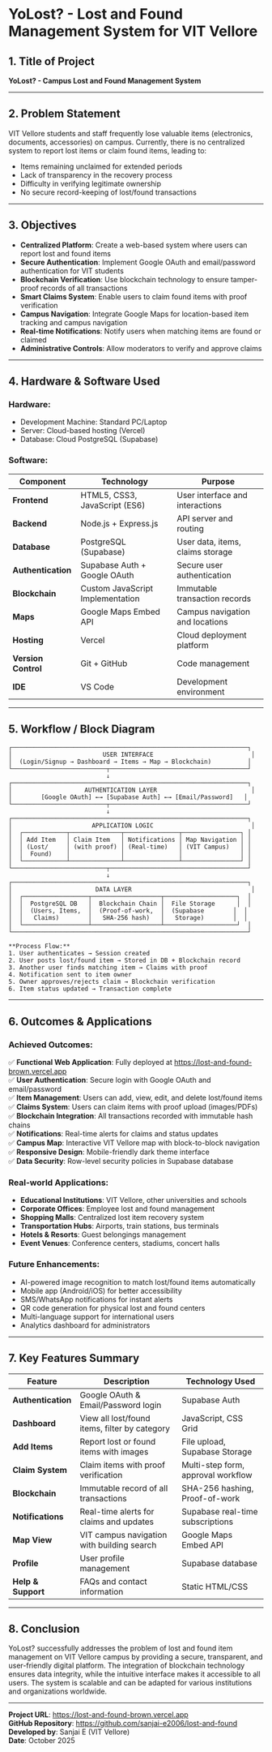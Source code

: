 # YoLost? - Lost and Found Management System for VIT Vellore

## 1. Title of Project
**YoLost? - Campus Lost and Found Management System**

---

## 2. Problem Statement
VIT Vellore students and staff frequently lose valuable items (electronics, documents, accessories) on campus. Currently, there is no centralized system to report lost items or claim found items, leading to:
- Items remaining unclaimed for extended periods
- Lack of transparency in the recovery process
- Difficulty in verifying legitimate ownership
- No secure record-keeping of lost/found transactions

---

## 3. Objectives
- **Centralized Platform**: Create a web-based system where users can report lost and found items
- **Secure Authentication**: Implement Google OAuth and email/password authentication for VIT students
- **Blockchain Verification**: Use blockchain technology to ensure tamper-proof records of all transactions
- **Smart Claims System**: Enable users to claim found items with proof verification
- **Campus Navigation**: Integrate Google Maps for location-based item tracking and campus navigation
- **Real-time Notifications**: Notify users when matching items are found or claimed
- **Administrative Controls**: Allow moderators to verify and approve claims

---

## 4. Hardware & Software Used

### **Hardware:**
- Development Machine: Standard PC/Laptop
- Server: Cloud-based hosting (Vercel)
- Database: Cloud PostgreSQL (Supabase)

### **Software:**
| Component | Technology | Purpose |
|-----------|-----------|---------|
| **Frontend** | HTML5, CSS3, JavaScript (ES6) | User interface and interactions |
| **Backend** | Node.js + Express.js | API server and routing |
| **Database** | PostgreSQL (Supabase) | User data, items, claims storage |
| **Authentication** | Supabase Auth + Google OAuth | Secure user authentication |
| **Blockchain** | Custom JavaScript Implementation | Immutable transaction records |
| **Maps** | Google Maps Embed API | Campus navigation and locations |
| **Hosting** | Vercel | Cloud deployment platform |
| **Version Control** | Git + GitHub | Code management |
| **IDE** | VS Code | Development environment |

---

## 5. Workflow / Block Diagram

```
┌─────────────────────────────────────────────────────────────────┐
│                         USER INTERFACE                           │
│  (Login/Signup → Dashboard → Items → Map → Blockchain)          │
└──────────────────────────┬──────────────────────────────────────┘
                           ↓
┌─────────────────────────────────────────────────────────────────┐
│                    AUTHENTICATION LAYER                          │
│        [Google OAuth] ←→ [Supabase Auth] ←→ [Email/Password]   │
└──────────────────────────┬──────────────────────────────────────┘
                           ↓
┌─────────────────────────────────────────────────────────────────┐
│                      APPLICATION LOGIC                           │
│  ┌────────────┬──────────────┬───────────────┬────────────────┐ │
│  │ Add Item   │ Claim Item   │ Notifications │ Map Navigation │ │
│  │ (Lost/     │ (with proof) │ (Real-time)   │ (VIT Campus)   │ │
│  │  Found)    │              │               │                │ │
│  └────────────┴──────────────┴───────────────┴────────────────┘ │
└──────────────────────────┬──────────────────────────────────────┘
                           ↓
┌─────────────────────────────────────────────────────────────────┐
│                       DATA LAYER                                 │
│  ┌──────────────────┬───────────────────┬────────────────────┐  │
│  │  PostgreSQL DB   │  Blockchain Chain │  File Storage      │  │
│  │  (Users, Items,  │  (Proof-of-work,  │  (Supabase        │  │
│  │   Claims)        │   SHA-256 hash)   │   Storage)        │  │
│  └──────────────────┴───────────────────┴────────────────────┘  │
└─────────────────────────────────────────────────────────────────┘

**Process Flow:**
1. User authenticates → Session created
2. User posts lost/found item → Stored in DB + Blockchain record
3. Another user finds matching item → Claims with proof
4. Notification sent to item owner
5. Owner approves/rejects claim → Blockchain verification
6. Item status updated → Transaction complete
```

---

## 6. Outcomes & Applications

### **Achieved Outcomes:**
✅ **Functional Web Application**: Fully deployed at https://lost-and-found-brown.vercel.app  
✅ **User Authentication**: Secure login with Google OAuth and email/password  
✅ **Item Management**: Users can add, view, edit, and delete lost/found items  
✅ **Claims System**: Users can claim items with proof upload (images/PDFs)  
✅ **Blockchain Integration**: All transactions recorded with immutable hash chains  
✅ **Notifications**: Real-time alerts for claims and status updates  
✅ **Campus Map**: Interactive VIT Vellore map with block-to-block navigation  
✅ **Responsive Design**: Mobile-friendly dark theme interface  
✅ **Data Security**: Row-level security policies in Supabase database  

### **Real-world Applications:**
- **Educational Institutions**: VIT Vellore, other universities and schools
- **Corporate Offices**: Employee lost and found management
- **Shopping Malls**: Centralized lost item recovery system
- **Transportation Hubs**: Airports, train stations, bus terminals
- **Hotels & Resorts**: Guest belongings management
- **Event Venues**: Conference centers, stadiums, concert halls

### **Future Enhancements:**
- AI-powered image recognition to match lost/found items automatically
- Mobile app (Android/iOS) for better accessibility
- SMS/WhatsApp notifications for instant alerts
- QR code generation for physical lost and found centers
- Multi-language support for international users
- Analytics dashboard for administrators

---

## 7. Key Features Summary

| Feature | Description | Technology Used |
|---------|-------------|----------------|
| **Authentication** | Google OAuth & Email/Password login | Supabase Auth |
| **Dashboard** | View all lost/found items, filter by category | JavaScript, CSS Grid |
| **Add Items** | Report lost or found items with images | File upload, Supabase Storage |
| **Claim System** | Claim items with proof verification | Multi-step form, approval workflow |
| **Blockchain** | Immutable record of all transactions | SHA-256 hashing, Proof-of-work |
| **Notifications** | Real-time alerts for claims and updates | Supabase real-time subscriptions |
| **Map View** | VIT campus navigation with building search | Google Maps Embed API |
| **Profile** | User profile management | Supabase database |
| **Help & Support** | FAQs and contact information | Static HTML/CSS |

---

## 8. Conclusion
YoLost? successfully addresses the problem of lost and found item management on VIT Vellore campus by providing a secure, transparent, and user-friendly digital platform. The integration of blockchain technology ensures data integrity, while the intuitive interface makes it accessible to all users. The system is scalable and can be adapted for various institutions and organizations worldwide.

---

**Project URL**: https://lost-and-found-brown.vercel.app  
**GitHub Repository**: https://github.com/sanjai-e2006/lost-and-found  
**Developed by**: Sanjai E (VIT Vellore)  
**Date**: October 2025
